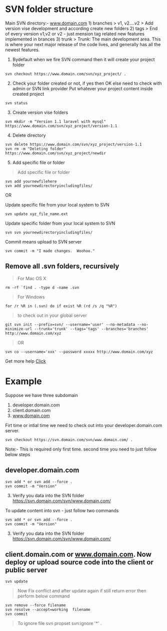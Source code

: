 # SVN folder structure

Main SVN directory:- 
	www.domain.com
		1) 	branches
			> v1, v2....v2
			> Add version vise development and according create new folders	
		2) 	tags
			> End of every version v1,v2 or v2 - just mension tag related new features implemented in brances
		3)	trunk
			> Trunk: The main development area. This is where your next major release of the code lives, and generally has all the newest features.

1) Bydefault when we fire SVN command then it will create your project folder

```	
svn checkout https://www.domain.com/svn/xyz_project/ .
```
2) Check your folder created or not, if yes then OK else need to check with admin or SVN link provider
 Put whatever your project content inside created project
 ```
 svn status
 ```
3) Create version vise folders
```
svn mkdir -m "Version 1.1 laravel with mysql" https://www.domain.com/svn/xyz_project/version-1.1
```
4) Delete directory
```
svn delete https://www.domain.com/svn/xyz_project/version-1.1
svn rm -m "Deleting folder" https://www.domain.com/svn/xyz_project/newdir
```
5) Add specific file or folder
> Add specific file or folder
```
svn add yournewfilehere 
svn add yournewdirectoryincludingfiles/ 
```
OR

Update specific file from your local system to SVN
```
svn update xyz_file_name.ext
```
Update specific folder from your local system to SVN
```
svn svn yournewdirectoryincludingfiles/ 
```
Commit means upload to SVN server
```
svn commit -m "I made changes.  Woohoo."
```
## Remove all .svn folders, recursively
> For Mac OS X
```
rm -rf `find . -type d -name .svn
```
> For Windows
```
for /r %R in (.svn) do if exist %R (rd /s /q "%R")
```

> to check out in your global server
```
git svn init --prefix=svn/ --username='user' --no-metadata --no-minimize-url --trunk='trunk' --tags='tags' --branches='branches' http://www.domain.com/xyz
```
> OR
```
svn co --username='xxx' --password xxxxx http://www.domain.com/xyz
```
Get more help [Click](https://stat.ethz.ch/pipermail/bioc-devel/2016-May/009224.html)

# Example

Suppose we have three subdomain
1) developer.domain.com
2) client.domain.com
3) www.domain.com

Firt time or intial time we need to check out into your developer.domain.com server.
``` 
svn checkout https://svn.domain.com/svn/www.domain.com/ .
```
Note:- This is required only first time. second time you need to just follow below steps

## developer.domain.com
```
svn add * or svn add --force .
svn commit -m "Version"
```
3) Verify you data into the SVN folder https://svn.domain.com/svn/www.domain.com/

To update content into svn - just follow two commands
```
svn add * or svn add --force .
svn commit -m "Version"
```
3) Verify you data into the SVN folder https://svn.domain.com/svn/www.domain.com/

## client.domain.com or www.domain.com. Now deploy or upload source code into the client or public server
```
svn update
```
> Now Fix conflict and after update again if still return error then perform below command
```
svn remove --force filename
svn resolve --accept=working  filename
svn commit
```
> To ignore file
svn propset svn:ignore '*' .